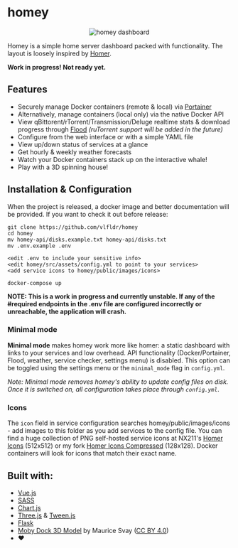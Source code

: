 # homey
<p align="center">
  <img src="https://github.com/vlfldr/homey/blob/master/screenshot.png?raw=true" alt="homey dashboard"/>
</p>

Homey is a simple home server dashboard packed with functionality. The layout is loosely inspired by [Homer](https://github.com/bastienwirtz/homer).



**Work in progress! Not ready yet.**

## Features

* Securely manage Docker containers (remote & local) via [Portainer](https://github.com/portainer/portainer)
* Alternatively, manage containers (local only) via the native Docker API
* View qBittorent/rTorrent/Transmission/Deluge realtime stats & download progress through [Flood](https://github.com/jesec/flood/) *(ruTorrent support will be added in the future)*
* Configure from the web interface or with a simple YAML file
* View up/down status of services at a glance
* Get hourly & weekly weather forecasts
* Watch your Docker containers stack up on the interactive whale!
* Play with a 3D spinning house!

## Installation & Configuration

When the project is released, a docker image and better documentation will be provided. If you want to check it out before release:

    git clone https://github.com/vlfldr/homey
    cd homey
    mv homey-api/disks.example.txt homey-api/disks.txt
    mv .env.example .env

    <edit .env to include your sensitive info>
    <edit homey/src/assets/config.yml to point to your services>
    <add service icons to homey/public/images/icons>

    docker-compose up

**NOTE: This is a work in progress and currently unstable. If any of the #required endpoints in the .env file are configured incorrectly or unreachable, the application will crash.**

### Minimal mode
**Minimal mode** makes homey work more like homer: a static dashboard with links to your services and low overhead. API functionality (Docker/Portainer, Flood, weather, service checker, settings menu) is disabled. This option can be toggled using the settings menu or the `minimal_mode` flag in `config.yml`.

*Note: Minimal mode removes homey's ability to update config files on disk. Once it is switched on, all configuration takes place through `config.yml`*.

### Icons
The `icon` field in service configuration searches homey/public/images/icons - add images to this folder as you add services to the config file. You can find a huge collection of PNG self-hosted service icons at NX211's [Homer Icons](https://github.com/NX211/homer-icons) (512x512) or my fork [Homer Icons Compressed](https://github.com/vlfldr/homer-icons) (128x128). Docker containers will look for icons that match their exact name.

## Built with:

* [Vue.js](https://github.com/vuejs/vue)
* [SASS](https://github.com/sass/sass)
* [Chart.js](https://github.com/chartjs/Chart.js)
* [Three.js](https://github.com/mrdoob/three.js/) & [Tween.js](https://github.com/tweenjs/tween.js)
* [Flask](https://github.com/pallets/flask)
* [Moby Dock 3D Model](https://sketchfab.com/3d-models/moby-dock-docker-whale-b706010291ca46ad8daca2d4aeb79edd) by Maurice Svay ([CC BY 4.0](https://creativecommons.org/licenses/by/4.0/))
* ❤️
